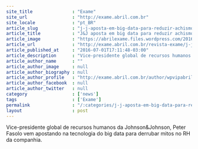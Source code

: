 ```yaml
---
site_title               : "Exame"
site_url                 : "http://exame.abril.com.br"
site_locale              : "pt_BR"
article_slug             : "j-j-aposta-em-big-data-para-reduzir-achismo-em-contratacoes"
article_title            : "J&J aposta em big data para reduzir achismo em contratações"
article_image            : "https://abrilexame.files.wordpress.com/2016/09/size_960_16_9_peter-fasolo.jpg?quality=70&strip=all&w=960"
article_url              : "http://exame.abril.com.br/revista-exame/j-j-aposta-em-big-data-para-reduzir-achismo-em-contratacoes/"
article_published_at     : "2016-07-01T17:11:48-03:00"
article_description      : "Vice-presidente global de recursos humanos da Johnson&Johnson, Peter Fasolo vem apostando na tecnologia do big data para derrubar mitos no RH da companhia."
article_author_name      : ""
article_author_image     : null
article_author_biography : null
article_author_profile   : "http://exame.abril.com.br/author/wpvipabril/"
article_author_facebook  : null
article_author_twitter   : null
category                 : ['news']
tags                     : ['Exame']
permalink                : "/:categories/j-j-aposta-em-big-data-para-reduzir-achismo-em-contratacoes/"
layout                   : post
---
```


Vice-presidente global de recursos humanos da Johnson&Johnson, Peter Fasolo vem apostando na tecnologia do big data para derrubar mitos no RH da companhia.
